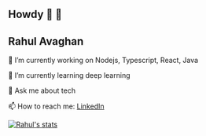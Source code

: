 

## Howdy 👋 👋
## Rahul Avaghan

 🔭 I’m currently working on Nodejs, Typescript, React, Java
 
 🌱 I’m currently learning deep learning
 
 💬 Ask me about tech

 📫 How to reach me: [LinkedIn](https://www.linkedin.com/in/rahulavaghan)

[![Rahul's stats](https://github-readme-stats.vercel.app/api?username=rahul-avaghan&theme=dark&show_icons=true&count_private=true&include_all_commits=true&hide=totalPRs)](https://www.linkedin.com/in/rahulavaghan)


